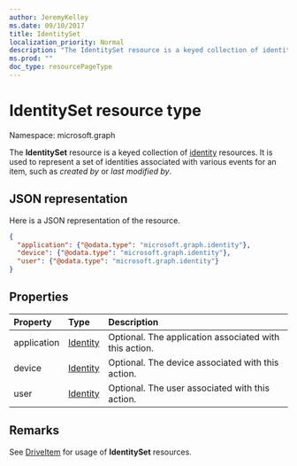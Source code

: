 ```yaml
---
author: JeremyKelley
ms.date: 09/10/2017
title: IdentitySet
localization_priority: Normal
description: "The IdentitySet resource is a keyed collection of identity resources."
ms.prod: ""
doc_type: resourcePageType
---
```


# IdentitySet resource type

Namespace: microsoft.graph

The **IdentitySet** resource is a keyed collection of [identity](identity.md) resources.
It is used to represent a set of identities associated with various events for an item, such as _created by_ or _last modified by_.

## JSON representation

Here is a JSON representation of the resource.

<!-- { "blockType": "resource", "@odata.type": "microsoft.graph.identitySet",
       "optionalProperties": ["user", "application", "device"],
       "openType": true } -->
```json
{
  "application": {"@odata.type": "microsoft.graph.identity"},
  "device": {"@odata.type": "microsoft.graph.identity"},
  "user": {"@odata.type": "microsoft.graph.identity"}
}
```

## Properties

| Property    | Type                    | Description                                            |
|:------------|:------------------------|:-------------------------------------------------------|
| application | [Identity](identity.md) | Optional. The application associated with this action. |
| device      | [Identity](identity.md) | Optional. The device associated with this action.      |
| user        | [Identity](identity.md) | Optional. The user associated with this action.        |

## Remarks 

See [DriveItem](driveitem.md) for usage of **IdentitySet** resources.


<!-- uuid: 8fcb5dbc-d5aa-4681-8e31-b001d5168d79
2015-10-25 14:57:30 UTC -->
<!-- {
  "type": "#page.annotation",
  "description": "Identity set is a collection of identities",
  "section": "documentation",
  "tocPath": "Resources/IdentitySet"
} -->

